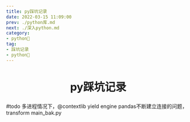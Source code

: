 ```yaml
---
title: py踩坑记录
date: 2022-03-15 11:09:00
prev: ./python库.md  
next: ./深入python.md
category:
- python🐍
tag:
- 踩坑记录
- python🐍
---
```


<!-- more -->

<div align="center" style="font-size:1.4em;"><h2><strong> py踩坑记录</strong></h2></div>

#todo
多进程情况下，@contextlib yield engine pandas不断建立连接的问题，transform main_bak.py 